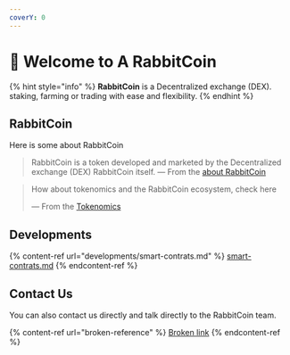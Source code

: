 ```yaml
---
coverY: 0
---
```


# 👋 Welcome to A RabbitCoin

{% hint style="info" %}
**RabbitCoin** is a Decentralized exchange (DEX). staking, farming or trading with ease and flexibility.
{% endhint %}

## RabbitCoin

Here is some about RabbitCoin

> RabbitCoin is a token developed and marketed by the Decentralized exchange (DEX) RabbitCoin itself. — From the [about RabbitCoin](rabbitcoin/rabbitcoin.md)

> How about tokenomics and the RabbitCoin ecosystem, check here
>
> — From the [Tokenomics](rabbitcoin/tokenomics.md)

## Developments

{% content-ref url="developments/smart-contrats.md" %}
[smart-contrats.md](developments/smart-contrats.md)
{% endcontent-ref %}

## Contact Us

You can also contact us directly and talk directly to the RabbitCoin team.

{% content-ref url="broken-reference" %}
[Broken link](broken-reference)
{% endcontent-ref %}
